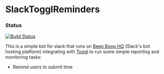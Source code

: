 # SlackTogglReminders

### Status
[![Build Status](https://travis-ci.org/mrking/SlackTogglReminders.png)](https://travis-ci.org/mrking/SlackTogglReminders)

This is a simple bot for slack that runs on [Beep Boop HQ](http://beepboophq.com) (Slack's bot hosting platform) integrating with [Toggl](http://toggl.com) to run some simple reporting and monitoring tasks:

  - Remind users to submit time 
